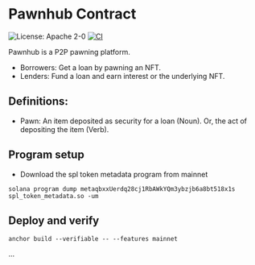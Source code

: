 # Pawnhub Contract

![License: Apache 2-0](https://img.shields.io/badge/license-Apache--2.0-blueviolet")
[![CI](https://github.com/TeamRaccoons/pawnhub-program/actions/workflows/main.yaml/badge.svg?branch=main)](https://github.com/TeamRaccoons/pawnhub-program/actions/workflows/main.yaml)

Pawnhub is a P2P pawning platform.

- Borrowers: Get a loan by pawning an NFT.
- Lenders: Fund a loan and earn interest or the underlying NFT.

## Definitions:

- Pawn: An item deposited as security for a loan (Noun). Or, the act of depositing the item (Verb).

## Program setup

- Download the spl token metadata program from mainnet

`solana program dump metaqbxxUerdq28cj1RbAWkYQm3ybzjb6a8bt518x1s spl_token_metadata.so -um`

## Deploy and verify

`anchor build --verifiable -- --features mainnet`

...
